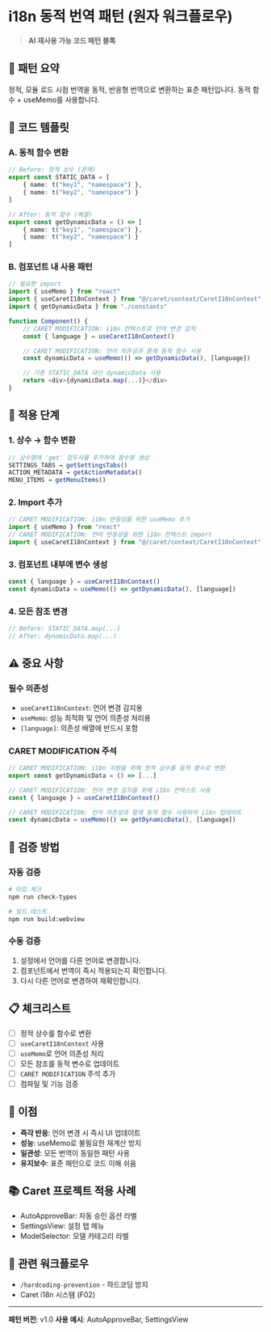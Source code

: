 # i18n 동적 번역 패턴 (원자 워크플로우)

> **AI 재사용 가능 코드 패턴 블록**

## 🧩 **패턴 요약**
정적, 모듈 로드 시점 번역을 동적, 반응형 번역으로 변환하는 표준 패턴입니다. 동적 함수 + useMemo를 사용합니다.

## 📝 **코드 템플릿**

### A. 동적 함수 변환
```typescript
// Before: 정적 상수 (문제)
export const STATIC_DATA = [
    { name: t("key1", "namespace") },
    { name: t("key2", "namespace") }
]

// After: 동적 함수 (해결)
export const getDynamicData = () => [
    { name: t("key1", "namespace") },
    { name: t("key2", "namespace") }
]
```

### B. 컴포넌트 내 사용 패턴
```typescript
// 필요한 import
import { useMemo } from "react"
import { useCaretI18nContext } from "@/caret/context/CaretI18nContext"
import { getDynamicData } from "./constants"

function Component() {
    // CARET MODIFICATION: i18n 컨텍스트로 언어 변경 감지
    const { language } = useCaretI18nContext()

    // CARET MODIFICATION: 언어 의존성과 함께 동적 함수 사용
    const dynamicData = useMemo(() => getDynamicData(), [language])

    // 기존 STATIC_DATA 대신 dynamicData 사용
    return <div>{dynamicData.map(...)}</div>
}
```

## 🔧 **적용 단계**

### 1. 상수 → 함수 변환
```typescript
// 상수명에 'get' 접두사를 추가하여 함수명 생성
SETTINGS_TABS → getSettingsTabs()
ACTION_METADATA → getActionMetadata()
MENU_ITEMS → getMenuItems()
```

### 2. Import 추가
```typescript
// CARET MODIFICATION: i18n 반응성을 위한 useMemo 추가
import { useMemo } from "react"
// CARET MODIFICATION: 언어 반응성을 위한 i18n 컨텍스트 import
import { useCaretI18nContext } from "@/caret/context/CaretI18nContext"
```

### 3. 컴포넌트 내부에 변수 생성
```typescript
const { language } = useCaretI18nContext()
const dynamicData = useMemo(() => getDynamicData(), [language])
```

### 4. 모든 참조 변경
```typescript
// Before: STATIC_DATA.map(...)
// After: dynamicData.map(...)
```

## ⚠️ **중요 사항**

### 필수 의존성
- `useCaretI18nContext`: 언어 변경 감지용
- `useMemo`: 성능 최적화 및 언어 의존성 처리용
- `[language]`: 의존성 배열에 반드시 포함

### CARET MODIFICATION 주석
```typescript
// CARET MODIFICATION: i18n 지원을 위해 정적 상수를 동적 함수로 변환
export const getDynamicData = () => [...]

// CARET MODIFICATION: 언어 변경 감지를 위해 i18n 컨텍스트 사용
const { language } = useCaretI18nContext()

// CARET MODIFICATION: 언어 의존성과 함께 동적 함수 사용하여 i18n 업데이트
const dynamicData = useMemo(() => getDynamicData(), [language])
```

## 🎯 **검증 방법**

### 자동 검증
```bash
# 타입 체크
npm run check-types

# 빌드 테스트
npm run build:webview
```

### 수동 검증
1. 설정에서 언어를 다른 언어로 변경합니다.
2. 컴포넌트에서 번역이 즉시 적용되는지 확인합니다.
3. 다시 다른 언어로 변경하여 재확인합니다.

## 📋 **체크리스트**
- [ ] 정적 상수를 함수로 변환
- [ ] `useCaretI18nContext` 사용
- [ ] `useMemo`로 언어 의존성 처리
- [ ] 모든 참조를 동적 변수로 업데이트
- [ ] `CARET MODIFICATION` 주석 추가
- [ ] 컴파일 및 기능 검증

## 🎯 **이점**
- **즉각 반응**: 언어 변경 시 즉시 UI 업데이트
- **성능**: useMemo로 불필요한 재계산 방지
- **일관성**: 모든 번역이 동일한 패턴 사용
- **유지보수**: 표준 패턴으로 코드 이해 쉬움

## 📚 **Caret 프로젝트 적용 사례**
- AutoApproveBar: 자동 승인 옵션 라벨
- SettingsView: 설정 탭 메뉴
- ModelSelector: 모델 카테고리 라벨

## 🔄 **관련 워크플로우**
- `/hardcoding-prevention` - 하드코딩 방지
- Caret i18n 시스템 (F02)

---
**패턴 버전**: v1.0
**사용 예시**: AutoApproveBar, SettingsView
